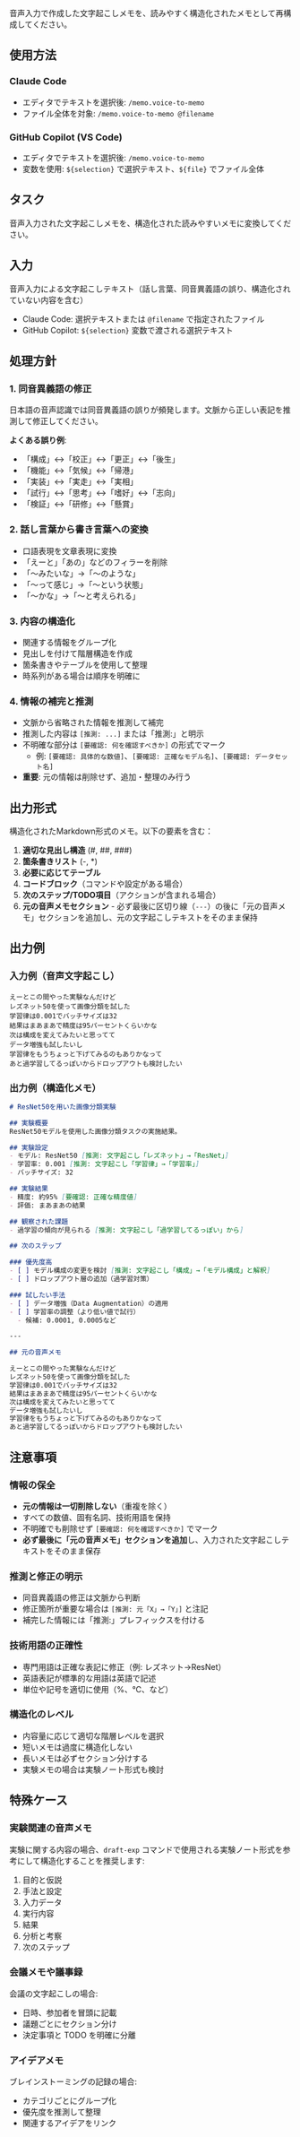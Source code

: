 音声入力で作成した文字起こしメモを、読みやすく構造化されたメモとして再構成してください。

## 使用方法

### Claude Code
- エディタでテキストを選択後: `/memo.voice-to-memo`
- ファイル全体を対象: `/memo.voice-to-memo @filename`

### GitHub Copilot (VS Code)
- エディタでテキストを選択後: `/memo.voice-to-memo`
- 変数を使用: `${selection}` で選択テキスト、`${file}` でファイル全体

## タスク
音声入力された文字起こしメモを、構造化された読みやすいメモに変換してください。

## 入力
音声入力による文字起こしテキスト（話し言葉、同音異義語の誤り、構造化されていない内容を含む）
- Claude Code: 選択テキストまたは `@filename` で指定されたファイル
- GitHub Copilot: `${selection}` 変数で渡される選択テキスト

## 処理方針

### 1. 同音異義語の修正
日本語の音声認識では同音異義語の誤りが頻発します。文脈から正しい表記を推測して修正してください。

**よくある誤り例**:
- 「構成」↔「校正」↔「更正」↔「後生」
- 「機能」↔「気候」↔「帰港」
- 「実装」↔「実走」↔「実相」
- 「試行」↔「思考」↔「嗜好」↔「志向」
- 「検証」↔「研修」↔「懸賞」

### 2. 話し言葉から書き言葉への変換
- 口語表現を文章表現に変換
- 「えーと」「あの」などのフィラーを削除
- 「〜みたいな」→「〜のような」
- 「〜って感じ」→「〜という状態」
- 「〜かな」→「〜と考えられる」

### 3. 内容の構造化
- 関連する情報をグループ化
- 見出しを付けて階層構造を作成
- 箇条書きやテーブルを使用して整理
- 時系列がある場合は順序を明確に

### 4. 情報の補完と推測
- 文脈から省略された情報を推測して補完
- 推測した内容は `[推測: ...]` または「推測:」と明示
- 不明確な部分は `[要確認: 何を確認すべきか]` の形式でマーク
  - 例: `[要確認: 具体的な数値]`、`[要確認: 正確なモデル名]`、`[要確認: データセット名]`
- **重要**: 元の情報は削除せず、追加・整理のみ行う

## 出力形式

構造化されたMarkdown形式のメモ。以下の要素を含む：

1. **適切な見出し構造** (#, ##, ###)
2. **箇条書きリスト** (-, *)
3. **必要に応じてテーブル**
4. **コードブロック**（コマンドや設定がある場合）
5. **次のステップ/TODO項目**（アクションが含まれる場合）
6. **元の音声メモセクション** - 必ず最後に区切り線（`---`）の後に「元の音声メモ」セクションを追加し、元の文字起こしテキストをそのまま保持

## 出力例

### 入力例（音声文字起こし）
```
えーとこの間やった実験なんだけど
レズネット50を使って画像分類を試した
学習律は0.001でバッチサイズは32
結果はまあまあで精度は95パーセントくらいかな
次は構成を変えてみたいと思ってて
データ増強も試したいし
学習律をもうちょっと下げてみるのもありかなって
あと過学習してるっぽいからドロップアウトも検討したい
```

### 出力例（構造化メモ）
```markdown
# ResNet50を用いた画像分類実験

## 実験概要
ResNet50モデルを使用した画像分類タスクの実施結果。

## 実験設定
- モデル: ResNet50 [推測: 文字起こし「レズネット」→「ResNet」]
- 学習率: 0.001 [推測: 文字起こし「学習律」→「学習率」]
- バッチサイズ: 32

## 実験結果
- 精度: 約95% [要確認: 正確な精度値]
- 評価: まあまあの結果

## 観察された課題
- 過学習の傾向が見られる [推測: 文字起こし「過学習してるっぽい」から]

## 次のステップ

### 優先度高
- [ ] モデル構成の変更を検討 [推測: 文字起こし「構成」→「モデル構成」と解釈]
- [ ] ドロップアウト層の追加（過学習対策）

### 試したい手法
- [ ] データ増強（Data Augmentation）の適用
- [ ] 学習率の調整（より低い値で試行）
  - 候補: 0.0001, 0.0005など

---

## 元の音声メモ

えーとこの間やった実験なんだけど
レズネット50を使って画像分類を試した
学習律は0.001でバッチサイズは32
結果はまあまあで精度は95パーセントくらいかな
次は構成を変えてみたいと思ってて
データ増強も試したいし
学習律をもうちょっと下げてみるのもありかなって
あと過学習してるっぽいからドロップアウトも検討したい
```

## 注意事項

### 情報の保全
- **元の情報は一切削除しない**（重複を除く）
- すべての数値、固有名詞、技術用語を保持
- 不明確でも削除せず `[要確認: 何を確認すべきか]` でマーク
- **必ず最後に「元の音声メモ」セクションを追加**し、入力された文字起こしテキストをそのまま保存

### 推測と修正の明示
- 同音異義語の修正は文脈から判断
- 修正箇所が重要な場合は `[推測: 元「X」→「Y」]` と注記
- 補完した情報には「推測:」プレフィックスを付ける

### 技術用語の正確性
- 専門用語は正確な表記に修正（例: レズネット→ResNet）
- 英語表記が標準的な用語は英語で記述
- 単位や記号を適切に使用（%、℃、など）

### 構造化のレベル
- 内容量に応じて適切な階層レベルを選択
- 短いメモは過度に構造化しない
- 長いメモは必ずセクション分けする
- 実験メモの場合は実験ノート形式も検討

## 特殊ケース

### 実験関連の音声メモ
実験に関する内容の場合、`draft-exp` コマンドで使用される実験ノート形式を参考にして構造化することを推奨します:
1. 目的と仮説
2. 手法と設定
3. 入力データ
4. 実行内容
5. 結果
6. 分析と考察
7. 次のステップ

### 会議メモや議事録
会議の文字起こしの場合:
- 日時、参加者を冒頭に記載
- 議題ごとにセクション分け
- 決定事項と TODO を明確に分離

### アイデアメモ
ブレインストーミングの記録の場合:
- カテゴリごとにグループ化
- 優先度を推測して整理
- 関連するアイデアをリンク
